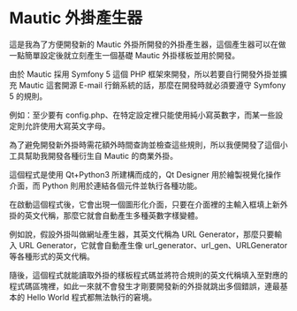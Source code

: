 # Mautic 外掛產生器

這是我為了方便開發新的 Mautic 外掛所開發的外掛產生器，這個產生器可以在做一點簡單設定後就立刻產生一個基礎 Mautic 外掛樣板並用於開發。

由於 Mautic 採用 Symfony 5 這個 PHP 框架來開發，所以若要自行開發外掛並擴充 Mautic 這套開源 E-mail 行銷系統的話，那麼在開發時就必須要遵守 Symfony 5 的規則。

例如：至少要有 config.php、在特定設定裡只能使用純小寫英數字，而某一些設定則允許使用大寫英文字母。

為了避免開發新外掛時需花額外時間查詢並檢查這些規則，所以我便開發了這個小工具幫助我開發各種衍生自 Mautic 的商業外掛。

這個程式是使用 Qt+Python3 所建構而成的，Qt Designer 用於繪製視覺化操作介面，而 Python 則用於連結各個元件並執行各種功能。

在啟動這個程式後，它會出現一個圖形化介面，只要在介面裡的主輸入框填上新外掛的英文代稱，那麼它就會自動產生多種英數字樣變體。

例如說，假設外掛叫做網址產生器，其英文代稱為 URL Generator，那麼只要輸入 URL Generator，它就會自動產生像 url_generator、url_gen、URLGenerator 等各種形式的英文代稱。

隨後，這個程式就能讀取外掛的樣板程式碼並將符合規則的英文代稱填入至對應的程式碼區塊裡，如此一來就不會發生才剛要開發新的外掛就跳出多個錯誤，連最基本的 Hello World 程式都無法執行的窘境。